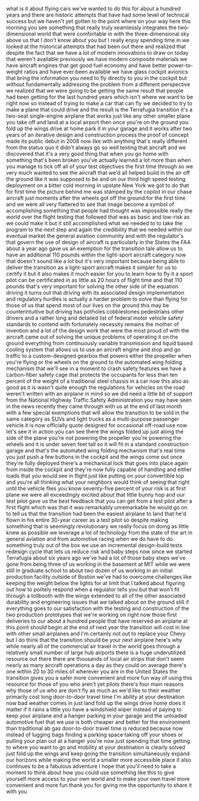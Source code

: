 
what is it about flying cars we&#39;ve
wanted to do this for about a hundred
years and there are historic attempts
that have had some level of technical
success but we haven&#39;t yet gotten to the
point where on your way here this
morning you see something that really
truly seamlessly integrates the
two-dimensional world that were
comfortable in with the
three-dimensional sky above us that I
don&#39;t know about you but I really enjoy
spending time in we looked at the
historical attempts that had been out
there and realized that despite the fact
that we have a lot of modern innovations
to draw on today that weren&#39;t available
previously we have modern composite
materials we have aircraft engines that
get good fuel economy and have better
power-to-weight ratios and have ever
been available we have glass cockpit
avionics that bring the information you
need to fly directly to you in the
cockpit but without fundamentally
addressing the problem from a different
perspective we realized that we were
going to be getting the same result that
people had been getting for the last
hundred years which isn&#39;t where we want
to be right now so instead of trying to
make a car that can fly we decided to
try to make a plane that could drive and
the result is the Terrafugia transition
it&#39;s a two-seat single-engine airplane
that works just like any other smaller
plane you take off and land at a local
airport then once you&#39;re on the ground
you fold up the wings drive at home park
it in your garage and it works after two
years of an iterative design and
construction process the proof of
concept made its public debut in 2008
now like with anything that&#39;s really
different from the status quo it didn&#39;t
always go so well testing that aircraft
and we discovered that it&#39;s a very good
thing that when you go home with
something that&#39;s been broken you&#39;ve
actually learned a lot more than when
you manage to tick off all of your test
objectives the first time through so we
very much wanted to see the aircraft
that we&#39;d all helped build in the air
off the ground like it was supposed to
be and on our third high speed testing
deployment on a bitter cold morning in
upstate New York we got to do that for
first time the picture behind me was
stamped by the copilot in our chase
aircraft just moments after the wheels
got off the ground for the first time
and we were all very flattered to see
that image become a symbol of
accomplishing something that people had
thought was impossible really the world
over the flight testing that followed
that was as basic and low-risk as we
could make it but it still accomplished
what we needed to to take the program to
the next step and again the credibility
that we needed within our eventual
market the general aviation community
and with the regulator&#39;s that govern the
use of design of aircraft is
particularly in the States the FAA about
a year ago gave us an exemption for the
transition tale allow us to have an
additional 110 pounds within the
light-sport aircraft category now that
doesn&#39;t sound like a lot but it&#39;s very
important because being able to deliver
the transition as a light-sport aircraft
makes it simpler for us to certify it
but it also makes it much easier for you
to learn how to fly it a sport pilot can
be certificated in as little as 20 hours
of flight time and that 110 pounds
that&#39;s very important for solving the
other side of the equation driving it
turns out that driving with its
associated design implementation and
regulatory hurdles is actually a harder
problem to solve than flying for those
of us that spend most of our lives on
the ground this may be counterintuitive
but driving has potholes cobblestones
pedestrians other drivers and a rather
long and detailed list of federal motor
vehicle safety standards to contend with
fortunately necessity remains the mother
of invention and a lot of the design
work that were the most proud of with
the aircraft came out of solving the
unique problems of operating it on the
ground everything from continuously
variable transmission and liquid based
cooling system that allows us to use an
aircraft engine and stop and go traffic
to a custom-designed gearbox that powers
either the propeller when you&#39;re flying
or the wheels on the ground to the
automated wing folding mechanism that
we&#39;ll see in a moment to crash safety
features we have a carbon-fiber safety
cage that protects the occupants for
less than ten percent of the weight of a
traditional steel chassis in a car now
this also as good as it is wasn&#39;t quite
enough the regulations for vehicles on
the road weren&#39;t written
with an airplane in mind so we did need
a little bit of support from the
National Highway Traffic Safety
Administration you may have seen in the
news recently they came through with us
at the end of last month with a few
special exemptions that will allow the
transition to be sold in the same
category as SUVs and light trucks as a
multi-purpose passenger vehicle it is
now officially quote designed for
occasional off-road use now let&#39;s see it
in action
you can see there the wings folded up
just along the side of the plane you&#39;re
not powering the propeller you&#39;re
powering the wheels
and it is under seven feet tall so it
will fit in a standard construction
garage and that&#39;s the automated wing
folding mechanism that&#39;s real time you
just push a few buttons in the cockpit
and the wings come out once they&#39;re
fully deployed there&#39;s a mechanical lock
that goes into place again from inside
the cockpit and they&#39;re now fully
capable of handling and either loads
that you would see in flight just like
putting on your convertible top and
you&#39;re all thinking what your neighbors
would think of seeing that right until
the vehicle flies you know seventy-five
percent of your risk is at first plane
we were all exceedingly excited about
that little bunny hop and our test pilot
gave us the best feedback that you can
get from a test pilot after a first
flight which was that it was remarkably
unremarkable he would go on to tell us
that the transition had been the easiest
airplane to land that he&#39;d flown in his
entire 30-year career as a test pilot
so despite making something that is
seemingly revolutionary we really focus
on doing as little knew as possible we
leverage a lot of technology from the
state of the art in general aviation and
from automotive racing when we do have
to do something truly out of the box we
use an incremental design-build tests
redesign cycle that lets us reduce risk
and baby steps now since we started
Terrafugia about six years ago we&#39;ve had
a lot of those baby steps we&#39;ve gone
from being three of us working in the
basement at MIT while we were still in
graduate school to about two dozen of us
working in an initial production
facility outside of Boston we&#39;ve had to
overcome challenges like keeping the
weight below the lights for at limit
that I talked about figuring out how to
politely respond when a regulator tells
you but that won&#39;t fit through a
tollbooth with the wings extended to all
of the other associated durability and
engineering issues that we talked about
on the ground still if everything goes
to our satisfaction with the testing and
construction of the two production
prototypes that we&#39;re working on right
now those first deliveries to our about
a hundred people that have reserved an
airplane at this point should begin at
the end of next year the transition will
cost in line with other small airplanes
and I&#39;m certainly not out to replace
your Chevy but I do think that the
transition should be your next airplane
here&#39;s why while nearly all of the
commercial air travel in the world goes
through a relatively small number of
large hub airports there is a huge
underutilized resource out there there
are thousands of local air strips that
don&#39;t seem nearly as many aircraft
operations a day as they could on
average there&#39;s one within 20 to 30
miles of wherever you are in the United
States the transition gives you a safer
more convenient and more fun way of
using this resource for those of you who
aren&#39;t yet pilots there&#39;s four main
reasons why those of us who are don&#39;t
fly as much as we&#39;d like to their
weather primarily cost long door-to-door
travel time I&#39;m ability at your
destination now bad weather comes in
just land fold up the wings drive home
does it matter if it rains a little you
have a windshield wiper instead of
paying to keep your airplane and a
hanger parking in your garage and the
unloaded automotive fuel that
we use is both cheaper and better for
the environment than traditional ab gas
door-to-door travel time is reduced
because now instead of lugging bags
finding a parking space taking off your
shoes or pulling your plan out at a
hanger you&#39;re now just spending that
time getting to where you want to go and
mobility at your destination is clearly
solved just fold up the wings and keep
going the transition simultaneously
expand our horizons while making the
world a smaller more accessible place it
also continues to be a fabulous
adventure I hope that you&#39;ll need to
take a moment to think about how you
could use something like this to give
yourself more access to your own world
and to make your own travel more
convenient and more fun thank you for
giving me the opportunity to share it
with you
